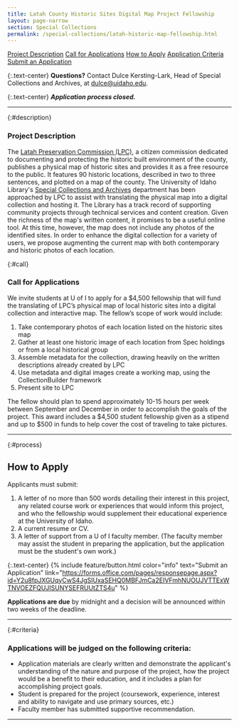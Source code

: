 ```yaml
---
title: Latah County Historic Sites Digital Map Project Fellowship
layout: page-narrow
section: Special Collections
permalink: /special-collections/latah-historic-map-fellowship.html
---
```


<div class="text-center mb-2 pt-3">
    <a href="#description" class="btn btn-secondary btn-sm my-2 mx-1">Project Description</a>
    <a href="#call" class="btn btn-secondary btn-sm my-2 mx-1">Call for Applications</a>
    <a href="#process" class="btn btn-secondary btn-sm my-2 mx-1">How to Apply</a>
    <a href="#criteria" class="btn btn-secondary btn-sm my-2 mx-1">Application Criteria</a>
    <a href="https://forms.office.com/pages/responsepage.aspx?id=Y2u8fpJXGUqyCwS4JgSIUxaSEHQ0MBFJmCa2EIVFmhNUOUJVTTExWTNVOEZFQUJISUNYSEFRUUtZTS4u" class="btn btn-info my-2 mx-1">
    <span class="fas fa-edit"></span> Submit an Application</a>
</div>

{:.text-center}
**Questions?** Contact Dulce Kersting-Lark, Head of Special Collections and Archives, at [dulce@uidaho.edu](mailto:dulce@uidaho.edu).

{:.text-center}
**_Application process closed._**

---

{:#description}
### Project Description
The [Latah Preservation Commission (LPC)](https://latahcountyid.gov/commissions/#gsc.tab=0), a citizen commission dedicated to documenting and protecting the historic built environment of the county, publishes a physical map of historic sites and provides it as a free resource to the public. It features 90 historic locations, described in two to three sentences, and plotted on a map of the county. The University of Idaho Library's [Special Collections and Archives](https://www.lib.uidaho.edu/special-collections/) department has been approached by LPC to assist with translating the physical map into a digital collection and hosting it. The Library has a track record of supporting community projects through technical services and content creation. Given the richness of the map's written content, it promises to be a useful online tool. At this time, however, the map does not include any photos of the identified sites. In order to enhance the digital collection for a variety of users, we propose augmenting the current map with both contemporary and historic photos of each location. 

{:#call}
### Call for Applications
We invite students at U of I to apply for a $4,500 fellowship that will fund the translating of LPC’s physical map of local historic sites into a digital collection and interactive map. The fellow’s scope of work would include:

1.	Take contemporary photos of each location listed on the historic sites map
2.	Gather at least one historic image of each location from Spec holdings or from a local historical group
3.	Assemble metadata for the collection, drawing heavily on the written descriptions already created by LPC
4.	Use metadata and digital images create a working map, using the CollectionBuilder framework
5.	Present site to LPC   

The fellow should plan to spend approximately 10-15 hours per week between September and December in order to accomplish the goals of the project. This award includes a $4,500 student fellowship given as a stipend and up to $500 in funds to help cover the cost of traveling to take pictures.

---

{:#process}
## How to Apply

Applicants must submit:

1.	A letter of no more than 500 words detailing their interest in this project, any related course work or experiences that would inform this project, and who the fellowship would supplement their educational experience at the University of Idaho.
2.	A current resume or CV.
3.	A letter of support from a U of I faculty member. (The faculty member may assist the student in preparing the application, but the application must be the student's own work.)

{:.text-center}
{% include feature/button.html color="info" text="Submit an Application" link="https://forms.office.com/pages/responsepage.aspx?id=Y2u8fpJXGUqyCwS4JgSIUxaSEHQ0MBFJmCa2EIVFmhNUOUJVTTExWTNVOEZFQUJISUNYSEFRUUtZTS4u" %}

**Applications are due** by midnight and a decision will be announced within two weeks of the deadline.

---

{:#criteria}
### Applications will be judged on the following criteria:

-   Application materials are clearly written and demonstrate the applicant's understanding of the nature and purpose of the project, how the project would be a benefit to their education, and it includes a plan for accomplishing project goals.
-   Student is prepared for the project (coursework, experience, interest and ability to navigate and use primary sources, etc.)
-   Faculty member has submitted supportive recommendation.

---